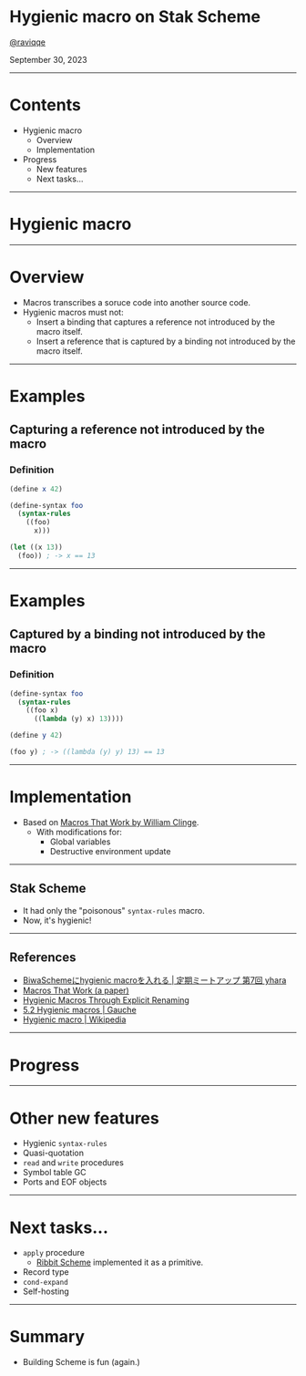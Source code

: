 # Hygienic macro on Stak Scheme

[@raviqqe](https://github.com/raviqqe)

September 30, 2023

---

# Contents

- Hygienic macro
  - Overview
  - Implementation
- Progress
  - New features
  - Next tasks...

---

# Hygienic macro

---

# Overview

- Macros transcribes a soruce code into another source code.
- Hygienic macros must not:
  - Insert a binding that captures a reference not introduced by the macro itself.
  - Insert a reference that is captured by a binding not introduced by the macro itself.

---

# Examples

## Capturing a reference not introduced by the macro

### Definition

```scheme
(define x 42)

(define-syntax foo
  (syntax-rules
    ((foo)
      x)))
```

```scheme
(let ((x 13))
  (foo)) ; -> x == 13
```

---

# Examples

## Captured by a binding not introduced by the macro

### Definition

```scheme
(define-syntax foo
  (syntax-rules
    ((foo x)
      ((lambda (y) x) 13))))
```

```scheme
(define y 42)

(foo y) ; -> ((lambda (y) y) 13) == 13
```

---

# Implementation

- Based on [Macros That Work by William Clinge][macros-that-work].
  - With modifications for:
    - Global variables
    - Destructive environment update

---

## Stak Scheme

- It had only the "poisonous" `syntax-rules` macro.
- Now, it's hygienic!

---

## References

- [BiwaSchemeにhygienic macroを入れる | 定期ミートアップ 第7回 yhara](https://scrapbox.io/prog-lang-sys-ja/%E5%AE%9A%E6%9C%9F%E3%83%9F%E3%83%BC%E3%83%88%E3%82%A2%E3%83%83%E3%83%97_%E7%AC%AC7%E5%9B%9E_yhara)
- [Macros That Work (a paper)][macros-that-work]
- [Hygienic Macros Through Explicit Renaming](https://dl.acm.org/doi/pdf/10.1145/1317265.1317269)
- [5.2 Hygienic macros | Gauche](https://practical-scheme.net/gauche/man/gauche-refe/Hygienic-macros.html)
- [Hygienic macro | Wikipedia](https://en.wikipedia.org/wiki/Hygienic_macro)

---

# Progress

---

# Other new features

- Hygienic `syntax-rules`
- Quasi-quotation
- `read` and `write` procedures
- Symbol table GC
- Ports and EOF objects

---

# Next tasks...

- `apply` procedure
  - [Ribbit Scheme][ribbit] implemented it as a primitive.
- Record type
- `cond-expand`
- Self-hosting

---

# Summary

- Building Scheme is fun (again.)

[ribbit]: https://github.com/udem-dlteam/ribbit/tree/main
[macros-that-work]: https://www.researchgate.net/publication/220997237_Macros_That_Work
